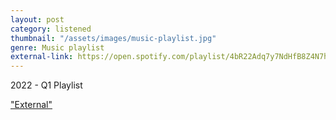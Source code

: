 ```yaml
---
layout: post
category: listened
thumbnail: "/assets/images/music-playlist.jpg"
genre: Music playlist
external-link: https://open.spotify.com/playlist/4bR22Adq7y7NdHfB8Z4N7h?si=df3ce816988d4401
---
```

2022 - Q1 Playlist

["External"](https://open.spotify.com/playlist/4bR22Adq7y7NdHfB8Z4N7h?si=df3ce816988d4401)